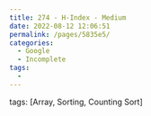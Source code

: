```yaml
---
title: 274 - H-Index - Medium
date: 2022-08-12 12:06:51
permalink: /pages/5835e5/
categories:
  - Google
  - Incomplete
tags:
  - 
---
```

tags: [Array, Sorting, Counting Sort]